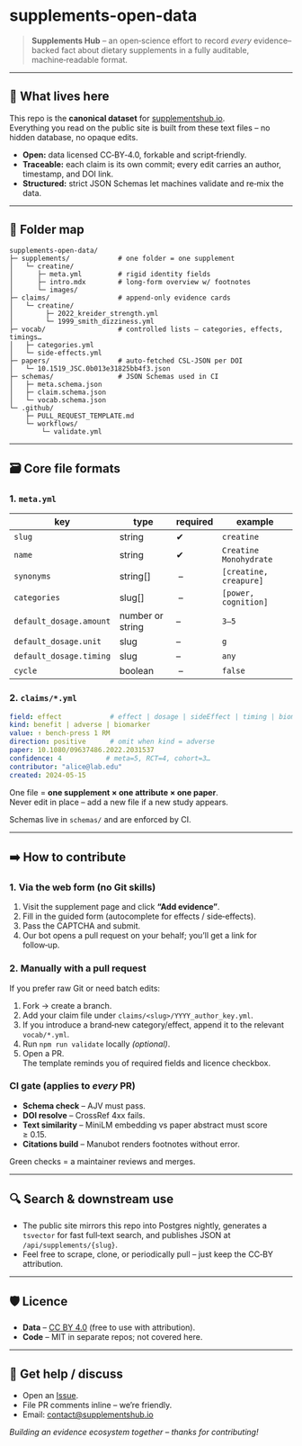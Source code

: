 # supplements-open-data

> **Supplements Hub** – an open‑science effort to record *every* evidence–backed fact about dietary supplements in a fully auditable, machine‑readable format.

---

## 📖 What lives here

This repo is the **canonical dataset** for [supplementshub.io](https://supplementshub.io).  
Everything you read on the public site is built from these text files – no hidden database, no opaque edits.

*   **Open:** data licensed CC‑BY‑4.0, forkable and script‑friendly.  
*   **Traceable:** each claim is its own commit; every edit carries an author, timestamp, and DOI link.  
*   **Structured:** strict JSON Schemas let machines validate and re‑mix the data.

---

## 📂 Folder map

```
supplements-open-data/
├─ supplements/            # one folder = one supplement
│   └─ creatine/
│      ├─ meta.yml         # rigid identity fields
│      ├─ intro.mdx        # long‑form overview w/ footnotes
│      └─ images/
├─ claims/                 # append‑only evidence cards
│   └─ creatine/
│        ├─ 2022_kreider_strength.yml
│        └─ 1999_smith_dizziness.yml
├─ vocab/                  # controlled lists – categories, effects, timings…
│   ├─ categories.yml
│   └─ side-effects.yml
├─ papers/                 # auto‑fetched CSL‑JSON per DOI
│   └─ 10.1519_JSC.0b013e31825bb4f3.json
├─ schemas/                # JSON Schemas used in CI
│   ├─ meta.schema.json
│   ├─ claim.schema.json
│   └─ vocab.schema.json
└─ .github/
    ├─ PULL_REQUEST_TEMPLATE.md
    └─ workflows/
        └─ validate.yml
```

---

## 🗃️ Core file formats

### 1. `meta.yml`

| key            | type        | required | example                                    |
|----------------|------------|----------|--------------------------------------------|
| `slug`         | string      | ✔︎       | `creatine`                                 |
| `name`         | string      | ✔︎       | `Creatine Monohydrate`                     |
| `synonyms`     | string[]    | –       | `[creatine, creapure]`                     |
| `categories`   | slug[]      | –       | `[power, cognition]`                       |
| `default_dosage.amount` | number or string | – | `3–5` |
| `default_dosage.unit`   | slug        | – | `g`                                        |
| `default_dosage.timing` | slug        | – | `any`                                      |
| `cycle`        | boolean     | –       | `false`                                    |

### 2. `claims/*.yml`

```yaml
field: effect            # effect | dosage | sideEffect | timing | biomarker
kind: benefit | adverse | biomarker
value: ↑ bench‑press 1 RM
direction: positive      # omit when kind = adverse
paper: 10.1080/09637486.2022.2031537
confidence: 4           # meta=5, RCT=4, cohort=3…
contributor: "alice@lab.edu"
created: 2024‑05‑15
```

One file = **one supplement × one attribute × one paper**.  
Never edit in place – add a new file if a new study appears.

Schemas live in `schemas/` and are enforced by CI.

---

## ➡️ How to contribute

### 1. Via the web form (no Git skills)

1. Visit the supplement page and click **“Add evidence”**.  
2. Fill in the guided form (autocomplete for effects / side‑effects).  
3. Pass the CAPTCHA and submit.  
4. Our bot opens a pull request on your behalf; you’ll get a link for follow‑up.

### 2. Manually with a pull request

If you prefer raw Git or need batch edits:

1. Fork → create a branch.  
2. Add your claim file under `claims/<slug>/YYYY_author_key.yml`.  
3. If you introduce a brand‑new category/effect, append it to the relevant `vocab/*.yml`.  
4. Run `npm run validate` locally *(optional)*.  
5. Open a PR.  
   The template reminds you of required fields and licence checkbox.

### CI gate (applies to *every* PR)

* **Schema check** – AJV must pass.  
* **DOI resolve** – CrossRef 4xx fails.  
* **Text similarity** – MiniLM embedding vs paper abstract must score ≥ 0.15.  
* **Citations build** – Manubot renders footnotes without error.

Green checks = a maintainer reviews and merges.

---

## 🔍 Search & downstream use

* The public site mirrors this repo into Postgres nightly, generates a `tsvector`
  for fast full‑text search, and publishes JSON at `/api/supplements/{slug}`.  
* Feel free to scrape, clone, or periodically pull – just keep the CC‑BY attribution.

---

## 🛡️ Licence

* **Data** – [CC BY 4.0](https://creativecommons.org/licenses/by/4.0/) (free to use with attribution).  
* **Code** – MIT in separate repos; not covered here.

---

## 💬 Get help / discuss

* Open an [Issue](https://github.com/YOUR_ORG/supplements-open-data/issues).  
* File PR comments inline – we’re friendly.  
* Email: [contact@supplementshub.io](mailto:contact@supplementshub.io)

*Building an evidence ecosystem together – thanks for contributing!*  
